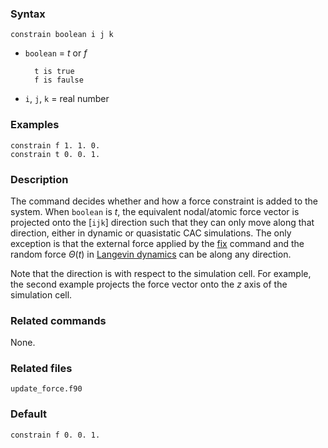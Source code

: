 
### Syntax

	constrain boolean i j k

* `boolean` = _t_ or _f_

		t is true
		f is faulse

* `i`, `j`, `k` = real number

### Examples

	constrain f 1. 1. 0.
	constrain t 0. 0. 1.

### Description

The command decides whether and how a force constraint is added to the system. When `boolean` is _t_, the equivalent nodal/atomic force vector is projected onto the [`ijk`] direction such that they can only move along that direction, either in dynamic or quasistatic CAC simulations. The only exception is that the external force applied by the [fix](fix.md) command and the random force $\Theta(t)$ in [Langevin dynamics](dynamics.md) can be along any direction.

Note that the direction is with respect to the simulation cell. For example, the second example projects the force vector onto the _z_ axis of the simulation cell.

### Related commands

None.

### Related files

`update_force.f90`

### Default

	constrain f 0. 0. 1.